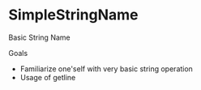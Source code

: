 # SimpleStringName
Basic String Name

Goals
- Familiarize one'self with very basic string operation
- Usage of getline

